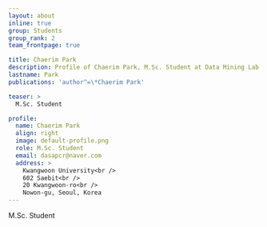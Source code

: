 ```yaml
---
layout: about
inline: true
group: Students
group_rank: 2
team_frontpage: true

title: Chaerim Park
description: Profile of Chaerim Park, M.Sc. Student at Data Mining Lab.
lastname: Park
publications: 'author^=\*Chaerim Park'

teaser: >
  M.Sc. Student

profile:
  name: Chaerim Park
  align: right
  image: default-profile.png
  role: M.Sc. Student
  email: dasapcr@naver.com
  address: >
    Kwangwoon University<br />
    602 Saebit<br />
    20 Kwangwoon-ro<br />
    Nowon-gu, Seoul, Korea
---
```


M.Sc. Student
